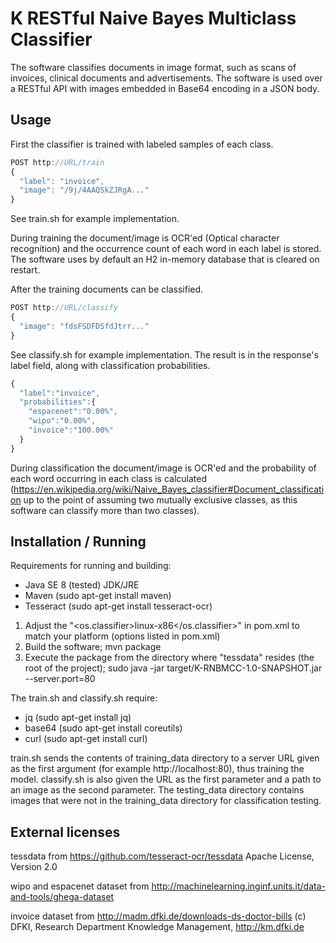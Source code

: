 # K RESTful Naive Bayes Multiclass Classifier

The software classifies documents in image format, such as scans of invoices,
clinical documents and advertisements. The software is used over a RESTful API
with images embedded in Base64 encoding in a JSON body.

## Usage

First the classifier is trained with labeled samples of each class.
```javascript
POST http://URL/train
{
  "label": "invoice",
  "image": "/9j/4AAQSkZJRgA..."
}
```
See train.sh for example implementation.

During training the document/image is OCR'ed (Optical character recognition) and
the occurrence count of each word in each label is stored. The software uses by
default an H2 in-memory database that is cleared on restart.

After the training documents can be classified.
```javascript
POST http://URL/classify
{
  "image": "fdsFSDFDSfdJtrr..."
}
```
See classify.sh for example implementation.
The result is in the response's label field, along with classification
probabilities.
```javascript
{
  "label":"invoice",
  "probabilities":{
    "espacenet":"0.00%",
    "wipo":"0.00%",
    "invoice":"100.00%"
  }
}
```

During classification the document/image is OCR'ed and the probability of each
word occurring in each class is calculated
(https://en.wikipedia.org/wiki/Naive_Bayes_classifier#Document_classification
  up to the point of assuming two mutually exclusive classes, as this software
  can classify more than two classes).

## Installation / Running

Requirements for running and building:
- Java SE 8 (tested) JDK/JRE
- Maven (sudo apt-get install maven)
- Tesseract (sudo apt-get install tesseract-ocr)

1. Adjust the "<os.classifier>linux-x86</os.classifier>" in pom.xml to match
   your platform (options listed in pom.xml)
2. Build the software; mvn package
3. Execute the package from the directory where "tessdata" resides (the root of
   the project);
   sudo java -jar target/K-RNBMCC-1.0-SNAPSHOT.jar --server.port=80

The train.sh and classify.sh require:
   - jq (sudo apt-get install jq)
   - base64 (sudo apt-get install coreutils)
   - curl (sudo apt-get install curl)

train.sh sends the contents of training_data directory to a server URL given as
the first argument (for example http://localhost:80), thus training the model.
classify.sh is also given the URL as the first parameter and a path to an image
as the second parameter. The testing_data directory contains images that were
not in the training_data directory for classification testing.

## External licenses

tessdata from https://github.com/tesseract-ocr/tessdata
Apache License, Version 2.0

wipo and espacenet dataset from
http://machinelearning.inginf.units.it/data-and-tools/ghega-dataset

invoice dataset from http://madm.dfki.de/downloads-ds-doctor-bills
(c) DFKI, Research Department Knowledge Management, http://km.dfki.de
